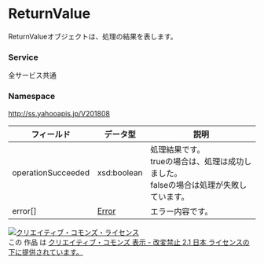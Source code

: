 # ReturnValue
ReturnValueオブジェクトは、処理の結果を表します。
### Service
全サービス共通
### Namespace
http://ss.yahooapis.jp/V201808

| フィールド | データ型 | 説明 |
|---|---|---|
| operationSucceeded | xsd:boolean | 処理結果です。<br>trueの場合は、処理は成功しました。<br>falseの場合は処理が失敗しています。 |
| error[] | <a href="../Common/Error.md">Error</a> | エラー内容です。 |

<a rel="license" href="http://creativecommons.org/licenses/by-nd/2.1/jp/"><img alt="クリエイティブ・コモンズ・ライセンス" style="border-width:0" src="https://i.creativecommons.org/l/by-nd/2.1/jp/88x31.png" /></a><br />この 作品 は <a rel="license" href="http://creativecommons.org/licenses/by-nd/2.1/jp/">クリエイティブ・コモンズ 表示 - 改変禁止 2.1 日本 ライセンスの下に提供されています。</a>
